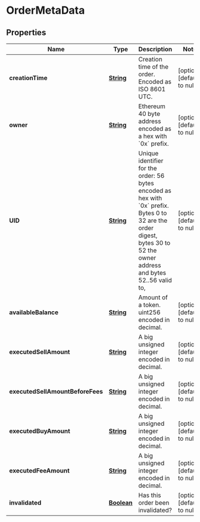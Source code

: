# OrderMetaData

## Properties

| Name                             | Type                      | Description                                                                                                                                                                          | Notes                        |
| -------------------------------- | ------------------------- | ------------------------------------------------------------------------------------------------------------------------------------------------------------------------------------ | ---------------------------- |
| **creationTime**                 | [**String**](#)   | Creation time of the order. Encoded as ISO 8601 UTC.                                                                                                                                 | [optional] [default to null] |
| **owner**                        | [**String**](#)   | Ethereum 40 byte address encoded as a hex with &#x60;0x&#x60; prefix.                                                                                                                | [optional] [default to null] |
| **UID**                          | [**String**](#)   | Unique identifier for the order: 56 bytes encoded as hex with &#x60;0x&#x60; prefix. Bytes 0 to 32 are the order digest, bytes 30 to 52 the owner address and bytes 52..56 valid to, | [optional] [default to null] |
| **availableBalance**             | [**String**](#)   | Amount of a token. uint256 encoded in decimal.                                                                                                                                       | [optional] [default to null] |
| **executedSellAmount**           | [**String**](#)   | A big unsigned integer encoded in decimal.                                                                                                                                           | [optional] [default to null] |
| **executedSellAmountBeforeFees** | [**String**](#)   | A big unsigned integer encoded in decimal.                                                                                                                                           | [optional] [default to null] |
| **executedBuyAmount**            | [**String**](#)   | A big unsigned integer encoded in decimal.                                                                                                                                           | [optional] [default to null] |
| **executedFeeAmount**            | [**String**](#)   | A big unsigned integer encoded in decimal.                                                                                                                                           | [optional] [default to null] |
| **invalidated**                  | [**Boolean**](#) | Has this order been invalidated?                                                                                                                                                     | [optional] [default to null] |
